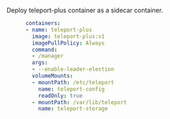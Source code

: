 
Deploy teleport-plus container as a sidecar container.

```yaml
      containers:
      - name: teleport-plus
        image: teleport-plus:v1
        imagePullPolicy: Always
        command:
        - /manager
        args:
        - --enable-leader-election
        volumeMounts:
        - mountPath: /etc/teleport
          name: teleport-config
          readOnly: true
        - mountPath: /var/lib/teleport
          name: teleport-storage
```
